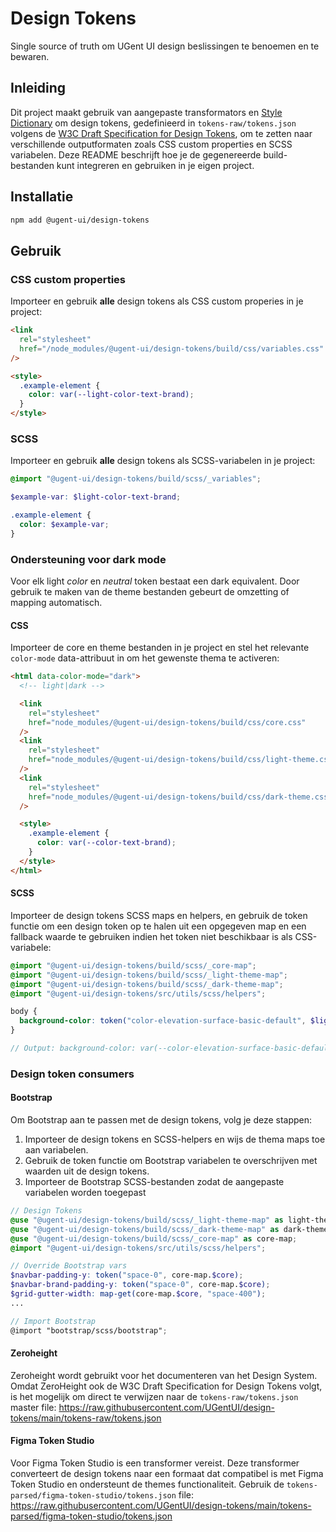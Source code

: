# Design Tokens

Single source of truth om UGent UI design beslissingen te benoemen en te bewaren.

## Inleiding

Dit project maakt gebruik van aangepaste transformators en [Style Dictionary](https://amzn.github.io/style-dictionary/) om design tokens, gedefinieerd in `tokens-raw/tokens.json` volgens de [W3C Draft Specification for Design Tokens](https://tr.designtokens.org/format/), om te zetten naar verschillende outputformaten zoals CSS custom properties en SCSS variabelen. Deze README beschrijft hoe je de gegenereerde build-bestanden kunt integreren en gebruiken in je eigen project.

## Installatie

```bash
npm add @ugent-ui/design-tokens
```

## Gebruik

### CSS custom properties

Importeer en gebruik **alle** design tokens als CSS custom properies in je project:

```html
<link
  rel="stylesheet"
  href="/node_modules/@ugent-ui/design-tokens/build/css/variables.css"
/>

<style>
  .example-element {
    color: var(--light-color-text-brand);
  }
</style>
```

### SCSS

Importeer en gebruik **alle** design tokens als SCSS-variabelen in je project:

```scss
@import "@ugent-ui/design-tokens/build/scss/_variables";

$example-var: $light-color-text-brand;

.example-element {
  color: $example-var;
}
```

### Ondersteuning voor dark mode

Voor elk light _color_ en _neutral_ token bestaat een dark equivalent. Door gebruik te maken van de theme bestanden gebeurt de omzetting of mapping automatisch.

#### CSS

Importeer de core en theme bestanden in je project en stel het relevante `color-mode` data-attribuut in om het gewenste thema te activeren:

```html
<html data-color-mode="dark">
  <!-- light|dark -->

  <link
    rel="stylesheet"
    href="node_modules/@ugent-ui/design-tokens/build/css/core.css"
  />
  <link
    rel="stylesheet"
    href="node_modules/@ugent-ui/design-tokens/build/css/light-theme.css"
  />
  <link
    rel="stylesheet"
    href="node_modules/@ugent-ui/design-tokens/build/css/dark-theme.css"
  />

  <style>
    .example-element {
      color: var(--color-text-brand);
    }
  </style>
</html>
```

#### SCSS

Importeer de design tokens SCSS maps en helpers, en gebruik de token functie om een design token op te halen uit een opgegeven map en een fallback waarde te gebruiken indien het token niet beschikbaar is als CSS-variabele:

```scss
@import "@ugent-ui/design-tokens/build/scss/_core-map";
@import "@ugent-ui/design-tokens/build/scss/_light-theme-map";
@import "@ugent-ui/design-tokens/build/scss/_dark-theme-map";
@import "@ugent-ui/design-tokens/src/utils/scss/helpers";

body {
  background-color: token("color-elevation-surface-basic-default", $light);
}

// Output: background-color: var(--color-elevation-surface-basic-default, #ffffff);
```

### Design token consumers

#### Bootstrap

Om Bootstrap aan te passen met de design tokens, volg je deze stappen:

1. Importeer de design tokens en SCSS-helpers en wijs de thema maps toe aan variabelen.
2. Gebruik de token functie om Bootstrap variabelen te overschrijven met waarden uit de design tokens.
3. Importeer de Bootstrap SCSS-bestanden zodat de aangepaste variabelen worden toegepast

```scss
// Design Tokens
@use "@ugent-ui/design-tokens/build/scss/_light-theme-map" as light-theme-map;
@use "@ugent-ui/design-tokens/build/scss/_dark-theme-map" as dark-theme-map;
@use "@ugent-ui/design-tokens/build/scss/_core-map" as core-map;
@import "@ugent-ui/design-tokens/src/utils/scss/helpers";

// Override Bootstrap vars
$navbar-padding-y: token("space-0", core-map.$core);
$navbar-brand-padding-y: token("space-0", core-map.$core);
$grid-gutter-width: map-get(core-map.$core, "space-400");
...

// Import Bootstrap
@import "bootstrap/scss/bootstrap";
```

#### Zeroheight

Zeroheight wordt gebruikt voor het documenteren van het Design System. Omdat ZeroHeight ook de W3C Draft Specification for Design Tokens volgt, is het mogelijk om direct te verwijzen naar de `tokens-raw/tokens.json` master file: https://raw.githubusercontent.com/UGentUI/design-tokens/main/tokens-raw/tokens.json

#### Figma Token Studio

Voor Figma Token Studio is een transformer vereist. Deze transformer converteert de design tokens naar een formaat dat compatibel is met Figma Token Studio en ondersteunt de themes functionaliteit. Gebruik de `tokens-parsed/figma-token-studio/tokens.json` file: https://raw.githubusercontent.com/UGentUI/design-tokens/main/tokens-parsed/figma-token-studio/tokens.json
